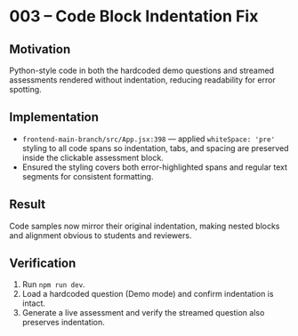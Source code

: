 # 003 – Code Block Indentation Fix

## Motivation
Python-style code in both the hardcoded demo questions and streamed assessments rendered without indentation, reducing readability for error spotting.

## Implementation
- `frontend-main-branch/src/App.jsx:398` — applied `whiteSpace: 'pre'` styling to all code spans so indentation, tabs, and spacing are preserved inside the clickable assessment block.
- Ensured the styling covers both error-highlighted spans and regular text segments for consistent formatting.

## Result
Code samples now mirror their original indentation, making nested blocks and alignment obvious to students and reviewers.

## Verification
1. Run `npm run dev`.
2. Load a hardcoded question (Demo mode) and confirm indentation is intact.
3. Generate a live assessment and verify the streamed question also preserves indentation.
